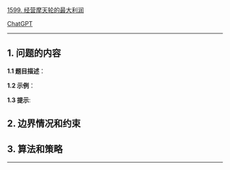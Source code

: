 [1599. 经营摩天轮的最大利润](https://leetcode.cn/problems/maximum-profit-of-operating-a-centennial-wheel)

[ChatGPT](chat.openai.com)

---

## 1. 问题的内容
**1.1 题目描述**：

**1.2 示例**：

**1.3 提示**:

## 2. 边界情况和约束


## 3. 算法和策略

---

